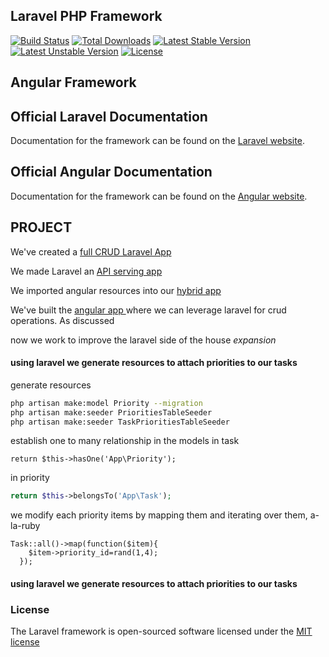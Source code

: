 ## Laravel PHP Framework

[![Build Status](https://travis-ci.org/laravel/framework.svg)](https://travis-ci.org/laravel/framework)
[![Total Downloads](https://poser.pugx.org/laravel/framework/d/total.svg)](https://packagist.org/packages/laravel/framework)
[![Latest Stable Version](https://poser.pugx.org/laravel/framework/v/stable.svg)](https://packagist.org/packages/laravel/framework)
[![Latest Unstable Version](https://poser.pugx.org/laravel/framework/v/unstable.svg)](https://packagist.org/packages/laravel/framework)
[![License](https://poser.pugx.org/laravel/framework/license.svg)](https://packagist.org/packages/laravel/framework)

## Angular Framework

## Official Laravel Documentation

Documentation for the framework can be found on the [Laravel website](http://laravel.com/docs).

## Official Angular Documentation

Documentation for the framework can be found on the [Angular website](https://angularjs.org).

## PROJECT

We've created a [full CRUD Laravel App](https://github.com/kmassada/laravel-angular/tree/basic-laravel)

We made Laravel an [API serving app ](https://github.com/kmassada/laravel-angular/tree/basic-laravel-api)

We imported angular resources into our [hybrid app ](https://github.com/kmassada/laravel-angular/tree/angular-init)

We've built the [angular app ](https://github.com/kmassada/laravel-angular/tree/laravel-angular-1.0)where we can leverage laravel for crud operations. As discussed

now we work to improve the laravel side of the house
*expansion*
#### using laravel we generate resources to attach priorities to our tasks

generate resources

```bash
php artisan make:model Priority --migration
php artisan make:seeder PrioritiesTableSeeder
php artisan make:seeder TaskPrioritiesTableSeeder
```

establish one to many relationship in the models
in task

```
return $this->hasOne('App\Priority');
```

in priority
```php
return $this->belongsTo('App\Task');
```

we modify each priority items by mapping them and iterating over them, a-la-ruby
```
Task::all()->map(function($item){
    $item->priority_id=rand(1,4);
  });
```

#### using laravel we generate resources to attach priorities to our tasks

### License

The Laravel framework is open-sourced software licensed under the [MIT license](http://opensource.org/licenses/MIT)
